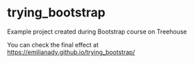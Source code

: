 # trying_bootstrap
Example project created during Bootstrap course on Treehouse 

You can check the final effect at https://emilianady.github.io/trying_bootstrap/
